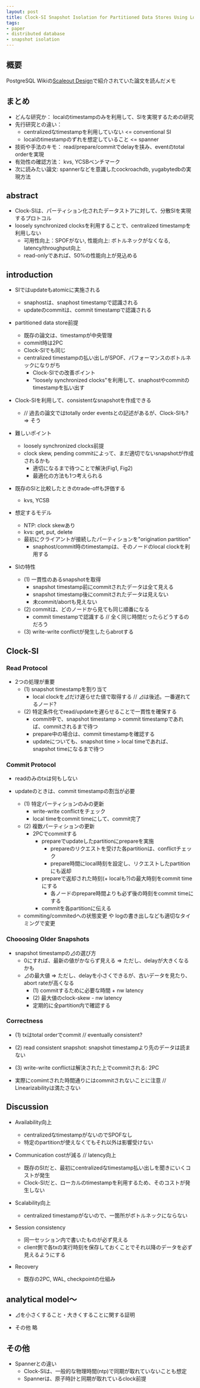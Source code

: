 ```yaml
---
layout: post
title: Clock-SI Snapshot Isolation for Partitioned Data Stores Using Loosely Synchronized Clocks
tags:
- paper
- distributed database
- snapshot isolation
---
```


## 概要

PostgreSQL Wikiの[Scaleout Design](https://wiki.postgresql.org/wiki/Scaleout_Design)で紹介されていた論文を読んだメモ

## まとめ

- どんな研究か： localのtimestampのみを利用して、SIを実現するための研究
- 先行研究との違い：
  - centralizedなtimestampを利用していない <= conventional SI
  - localのtimestampのずれを想定していること <= spanner
- 技術や手法のキモ： read/prepare/commitでdelayを挟み、eventのtotal orderを実現
- 有効性の確認方法： kvs, YCSBベンチマーク
- 次に読みたい論文: spannerなどを意識したcockroachdb, yugabytedbの実現方法

## abstract

- Clock-SIは、パーティション化されたデータストアに対して、分散SIを実現するプロトコル
- loosely synchronized clocksを利用することで、centralized timestampを利用しない
  - 可用性向上：SPOFがない, 性能向上: ボトルネックがなくなる, latency/throughput向上
  - read-onlyであれば、50%の性能向上が見込める

## introduction

- SIではupdateもatomicに実施される
  - snaphostは、snaphost timestampで認識される
  - updateのcommitは、commit timestampで認識される

- partitioned data store前提
  - 既存の論文は、timestampが中央管理
  - commit時は2PC
   - Clock-SIでも同じ
  - centralized timestampの払い出しがSPOF、パフォーマンスのボトルネックになりがち
    - Clock-SIでの改善ポイント
    - "loosely synchronized clocks"を利用して、snaphostやcommitのtimestampを払い出す

- Clock-SIを利用して、consistentなsnapshotを作成できる
  - // 過去の論文ではtotally order eventsとの記述があるが、Clock-SIも? => そう

- 難しいポイント
  - loosely synchronized clocks前提
  - clock skew, pending commitによって、まだ適切でないsnapshotが作成されるかも
    - 適切になるまで待つことで解決(Fig1, Fig2)
    - 最適化の方法も1つ考えられる

- 既存のSIと比較したときのtrade-offも評価する
  - kvs, YCSB

- 想定するモデル
  - NTP: clock skewあり
  - kvs: get, put, delete
  - 最初にクライアントが接続したパーティションを"origination partition"
    - snaphost/commit時のtimestampは、そのノードのlocal clockを利用する

- SIの特性
  - (1) 一貫性のあるsnapshotを取得
    - snapshot timestamp前にcommitされたデータは全て見える
    - snapshot timestamp後にcommitされたデータは見えない
    - 未commit/abortも見えない
  - (2) commitは、どのノードから見ても同じ順番になる
    - commit timestampで認識する   // 全く同じ時間だったらどうするのだろう
  - (3) write-write conflictが発生したらabrotする

## Clock-SI

### Read Protocol

- 2つの処理が重要
  - (1) snapshot timestampを割り当て
    - local clockを⊿だけ遅らせた値で取得する  // ⊿は後述。一番遅れてるノード?
  - (2) 特定条件化でread/updateを遅らせることで一貫性を確保する
    - commit中で、snapshot timestamp > commit timestampであれば、commitされるまで待つ
    - prepare中の場合は、commit timestampを確認する
    - updateについても、snapshot time > local timeであれば、snapshot timeになるまで待つ

### Commit Protocol

- readのみのtxは何もしない

- updateのときは、commit timestampの割当が必要
  - (1) 特定パーティションのみの更新
    - write-write conflictをチェック
    - local timeをcommit timeにして、commit完了
  - (2) 複数パーティションの更新
    - 2PCでcommitする
      - prepareでupdateしたpartitionにprepareを実施
        - prepareのリクエストを受けた各partitionは、conflictチェック
        - prepare時間にlocal時刻を設定し、リクエストしたpartitionにも返却
      - prepareで返却された時刻(+ localも?)の最大時刻をcommit timeにする
        - 各ノードのprepare時間よりも必ず後の時刻をcommit timeにする
      - commitを各partitionに伝える
  - commiting/commitedへの状態変更 や logの書き出しなども適切なタイミングで変更

### Chooosing Older Snapshots

- snapshot timestampの⊿の選び方
  - 0にすれば、最新の値がかならず見える => ただし、delayが大きくなるかも
  - ⊿の最大値 => ただし、delayを小さくできるが、古いデータを見たり、abort rateが高くなる
    - (1) commitするために必要な時間 + nw latency
    - (2) 最大値のclock-skew - nw latency
    - 定期的に全partition内で確認する

### Correctness

- (1) txはtotal orderでcommit  // eventually consistent?
- (2) read consistent snapshot: snapshot timestampより先のデータは読まない
- (3) write-write conflictは解決された上でcommitされる: 2PC

- 実際にcomimtされた時間通りにはcommitされないことに注意 // Linearizabilityは満たさない

## Discussion

- Availability向上
  - centralizedなtimestampがないのでSPOFなし
  - 特定のpartitionが使えなくてもそれ以外は影響受けない

- Communication costが減る  // latency向上
  - 既存のSIだと、最初にcentralizedなtimestamp払い出しを聞きにいくコストが発生
  - Clock-SIだと、ローカルのtimestampを利用するため、そのコストが発生しない

- Scalability向上
  - centralized timestampがないので、一箇所がボトルネックにならない

- Session consistency
  - 同一セッション内で書いたものが必ず見える
  - client側で各txの実行時刻を保存しておくことでそれ以降のデータを必ず見えるようにする

- Recovery
  - 既存の2PC, WAL, checkpointの仕組み

## analytical model〜

- ⊿を小さくすること・大きくすることに関する証明

- その他 略

## その他

- Spannerとの違い
  - Clock-SIは、一般的な物理時間(ntp)で同期が取れていないことも想定
  - Spannerは、原子時計と同期が取れているclock前提
